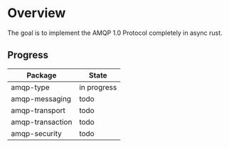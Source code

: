 # Overview

The goal is to implement the AMQP 1.0 Protocol completely in async rust.

## Progress

| Package          | State       |
|------------------|-------------|
| amqp-type        | in progress |
| amqp-messaging   | todo        |
| amqp-transport   | todo        |
| amqp-transaction | todo        |
| amqp-security    | todo        |

